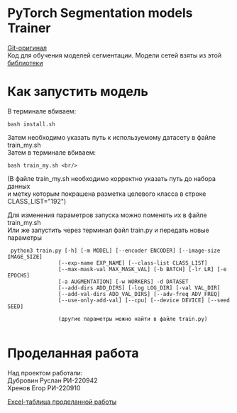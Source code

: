 # PyTorch Segmentation models Trainer 
[Git-оригинал](https://github.com/qprinceqq/segm-models-public) <br/>
Код для обучения моделей сегментации. Модели сетей взяты из этой [библиотеки](https://github.com/qubvel/segmentation_models.pytorch) <br/> 

# Как запустить модель
 В терминале вбиваем: <br/> 
 ```
 bash install.sh
 ```
  
 Затем необходимо указать путь к используемому датасету в файле train_my.sh <br/> 
 Затем в терминале вбиваем: <br/> 
 ```
 bash train_my.sh <br/>
 ```
 
 (В файле train_my.sh необходимо корректно указать путь до набора данных <br/>
  и метку которым покрашена разметка целевого класса в строке CLASS_LIST="192") <br/>
 
 Для изменения параметров запуска можно поменять их в файле train_my.sh <br/>
 Или же запустить через терминал файл train.py и передать новые параметры <br/>
 
```
 python3 train.py [-h] [-m MODEL] [--encoder ENCODER] [--image-size IMAGE_SIZE] 
                [--exp-name EXP_NAME] [--class-list CLASS_LIST] 
                [--max-mask-val MAX_MASK_VAL] [-b BATCH] [-lr LR] [-e EPOCHS] 
                [-a AUGMENTATION] [-w WORKERS] -d DATASET 
                [--add-dirs ADD_DIRS] [-log LOG_DIR] [-val VAL_DIR] 
                [--add-val-dirs ADD_VAL_DIRS] [--adv-freq ADV_FREQ] 
                [--use-only-add-val] [--cpu] [--device DEVICE] [--seed SEED] 
 
                (другие параметры можно найти в файле train.py) 
 
```
# Проделанная работа
Над проектом работали: <br/>
Дубровин Руслан РИ-220942 <br/>
Хренов   Егор   РИ-220910 <br/>
      
[Excel-таблица проделанной работы](https://docs.google.com/spreadsheets/d/1qvftg1H0orNYrSY0jhkmTuXq1Tz0SugP8gKB6UadevE/edit?hl=ru#gid=0) 
